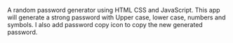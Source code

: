 A random password generator using HTML CSS and JavaScript. This app will generate a strong password with Upper case, lower case, numbers and symbols. 
I also add password copy icon to copy the new generated password.
